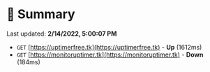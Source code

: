# 📖 Summary
Last updated: **2/14/2022, 5:00:07 PM**

- `GET` [https://uptimerfree.tk](https://uptimerfree.tk) - **Up** (1612ms)
- `GET` [https://monitoruptimer.tk](https://monitoruptimer.tk) - **Down** (184ms)
